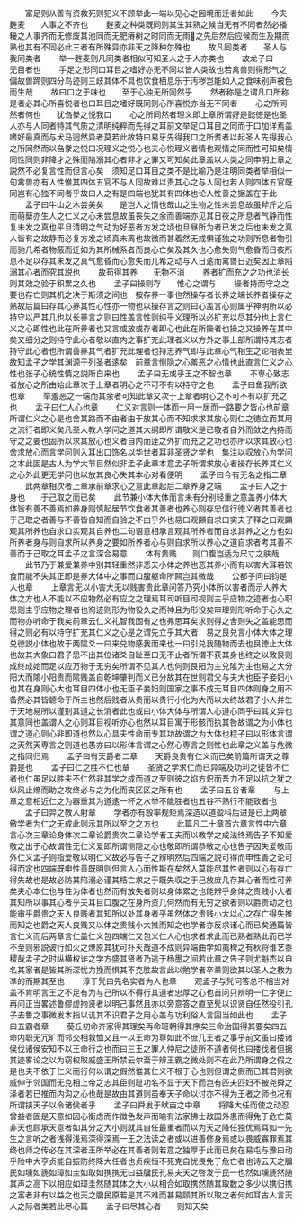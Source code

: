 <!-- { "loadSidebar": true } -->
　　富足则从善有资救死则犯义不顾举此一端以见心之因境而迁者如此
　　今夫麰麦　　人事之不齐也
　　麰麦之种类既同则其生其熟之候当无有不同者然必播耰之人事齐而无修废其池同而无肥瘠树之时同而无雨之先后然后应候而生及期而熟也其有不同必此三者有所殊异亦非天之降种尔殊也
　　故凡同类者　　圣人与我同类者
　　举一麰麦则凡同类者相似可知圣人之于人亦类也
　　故龙子曰　　无目者也
　　手足之形同口耳目之嗜好亦无不同以皆人类故也若禽兽则得形气之偏故兽蹄则四分鸟迹则三歧其体不具也饮食栖息乐于汚秽岂能如人之食味别声被色而生哉
　　故曰口之于味也　　至于心独无所同然乎
　　然者称是之谓凡口所称是者必其心所喜悦者也口耳目之嗜好既同则心所喜悦亦当无不同者
　　心之所同然者何也　　犹刍豢之悦我口
　　心之所同然者理义即上章所谓好是懿徳是也圣人亦与人同者特其气质之清明纯粹而先得之耳前文举足口耳目之同而于口加详焉盖嗜好最真而与犬马迥然异者莫若此故特曰易牙先得我口之所耆者以起圣人先得我心之所同然而以刍豢之悦口况理义之悦心也夫心悦理义者情也观情之同而性可知矣情同性同则非降才之殊而陷溺其心者非才之罪又可知矣此章盖以人类之同申明上章之説然不必复言性而但言心矣　须知足口耳目之类不是比喻乃是注明同类者举相似一句禽兽亦有人性惟其四体五官不与人同故难以责其心之与人同也若人则四体五官既同岂有心独不同者乎故曰人之有是四端也犹其有四体也论人性善之据盖在于此
　　孟子曰牛山之木尝美矣　　是岂人之情也哉山之生物之性未尝息故虽斧斤之后而萌蘖亦生人之仁义之心未尝息故虽丧失之余而善端亦见其日夜之所息者气静而性复未发之真也平旦清明之气动为好恶者方发之顷也旦昼所为者已发之后也未发之真人皆有之故静而必复方发之顷真未离也故微而甚着然无戒惧谨独之功则所息者物引而驰几希者物蔽而迁如为其所械系者而良心亡矣及其久也心愈失则气愈昏而日夜所息不足以存其未发之真气愈昏而心愈失而几希之动与人日逺而禽兽日近矣因上章陷溺其心者而究其説也
　　故苟得其养　　无物不消
　　养者扩而充之之功也消长则其效之验于积累之久也
　　孟子曰操则存　　惟心之谓与
　　操者持而守之之要也存亡则其机之决于斯须之间也　按存养一事也然操存者长养之端长养者操存之熟故后篇曰存其心养其性心性亦一物也以操存言之则曰心盖言心则属乎神明所以必持守以严其几也以长养言之则曰性盖言性则纯乎义理所以必扩充以尽其分也上言仁义之心即性也此在所养者也又言或放或存者即心也此在所操者也操之又操养在其中矣又细分之则持守此心者敬以直内之事扩充此理者义以方外之事上部所谓持其志者持守此心者也所谓善养其气者扩充此理者也持志养气即与此章心气相生之论相表里故知孟子之学其渊源于列圣者逺矣　前章言恻隐之心羞恶之心情也此直言仁义之心性也张子心统性情之説所自来也
　　孟子曰无或乎王之不智也章
　　不専心致志者放心之所由始此章次于上章者明心之不可不有以持守之也
　　孟子曰鱼我所欲也章
　　举羞恶之一端而其余者可知此章又次于上章者明心之不可不有以扩充之也
　　孟子曰仁人心也章
　　仁义对言则一体而一用一居而一路要之皆心也前章所谓仁义之心是也舍其路而不由者由于放其心而不知求求其放心则仁之徳立而其用之流行者即义矣凡圣人教人学问之道其大纲即所谓敬义是已敬者自外而敛之内持而守之之要也固所以求其放心也义者自内而逹之外扩而充之之功也亦所以求其放心也舍求放心而言学问则入耳出口饰名以华世者耳非圣贤之学也　集注以収放心为学问之本此固是古人为学大节目然似非孟子此章本意孟子所谓求放心者操存长养其仁义之心外此更无学问也以放其良心失其本心对看便明
　　孟子曰今有无名之指二章
　　此两章相次者上章承前章求心之意此章起后二章养身之端
　　孟子曰人之于身也　　于己取之而已矣
　　此节兼小体大体而言未有分别轻重之意盖养小体大体皆有善不善焉如养身则慎起居节饮食者其善者也养心则存忠信行徳义者其善者也于己取之者善与不善皆自知而自验之不由乎外也易曰观頥自求口实夫子释之曰观頥观其所养也自求口实观其自养也二句语意相承言观其所养者而自求其养之之方也如所养者身与则自求所以养身之要如所养者心与则自求所以养心之道自求者考其善不善而于己取之耳孟子之言深合易意
　　体有贵贱　　则口腹岂适为尺寸之肤哉
　　此节乃于兼爱兼养中别其轻重然非恶夫小体之养也恶其养小而有以害大耳若饮食而能不失其正即是养大体中之事而口腹躯命所闗岂其微哉
　　公都子问曰钧是人也章
　　上章言无以小害大无以贱害贵此章问答乃究小体所以害者而示人养大体之方也人不能以不应物然必有应之之理焉耳司听目司视则主乎应物之迹者也心职思则主乎应物之理者也徇迹则形为物役久之而神且为形役矣审理则形听命于心久之而物亦听命于我矣前章云仁义礼智我固有之也弗思耳矣求则得之舍则失之盖能思而得之则必有以持守扩充其仁义之心是之谓先立乎其大者　易之艮兑言小体大体之理兑徳説小体也故于两隂爻一曰来兑物感我而来也一曰引兑我随物而去也艮徳止大体也故其大象曰君子思不出其位诸爻自趾至口无不止者所谓不获其身也终之以敦艮则成终成始而足以应万物于无穷矣所谓不见其人也何则艮阳为主兑隂为主也易之大分阳大而隂小阳贵而隂贱盖自乾坤肇判而义已分故其在世则君父与夫大也臣子妾妇小也其在身则心大也耳目四体小也无臣子妾妇则国家之事不成无耳目四体则身之用不备然必其皆聼命于所主也然后贱者从贵而以贵行小化为大而以大终故君子小人并生于天地易所以谨别其道之长消者此也或曰小体大体与所谓人心道心同乎曰其文异也其意同也盖谓人之心则耳目视听亦心也然以耳目寓于形骸而执其咎故谓之为小体也谓之道心则心非即道也然以心具夫性命而专其功故谓之为大体也程子曰以形体言谓之天然天専言之则道也愚亦曰以形体言谓之心然心専言之则性也此章之义盖与危微之指同归焉
　　孟子曰有天爵者二章
　　天爵良贵有仁义而已矣前篇所谓天之尊爵是也
　　孟子曰仁之胜不仁也章
　　圣贤之学求仁而已异端及功利之徒皆不仁者也仁虽足以胜夫不仁然非其学之成而道之至则彼之焰方炽而吾力不足以抗之犹之纵风止燎而助之攻终必与之为化而丧区区之所有也
　　孟子曰五谷者章
　　与上章之意相近仁之为器重其为道逺一杯之水举不能胜者也五谷不熟行不能致者也
　　孟子曰羿之教人射章
　　学者亦有彀率规矩焉深造以道盈科后进是已上两章儆学者为仁之无成此则示其所以至之之方也
　　此篇凡二十章首六章言性中六章言心次三章论身体次二章论爵贵次二章论学者工夫而以教学之成法终焉告子不知爱敬之出于心故谓性无仁义爱即所谓恻隠之心也敬即所谓恭敬之心也告子因失爱敬而外仁义孟子则指爱敬以明仁义故必与告子之辨明然后四端之説可得而申性善之论可得而定也四端既申性善既明则但言人心而性斯在矣然人莫能尽其性者则以心有存亡得失故也是故必防其陷溺必谨其梏亡求之于既失収之于己放庻几存其心者而性可养矣夫心本仁也与性为体者也然而有放失者则以身体累之也能辨乎身体之贵贱小大者其知所以事其心者乎夫耳目口腹之在身所资几何然而有无穷之欲者则以爵贵动之也能审乎爵贵之天人良贱者其知所以处其身者乎虽然体之贵贱小大以心之存亡得失推而知之也爵之天人良贱又以体之贵贱小大推而知之也学者亦反求诸心而已矣通篇皆言仁义而后两章言仁盖仁义包四端仁又包义仁人心也求者求此而已熟者熟此而已学不至则邪説诐行如火之燎原其犹可扑灭哉道不成则异端曲学如荑稗之有秋将谁艺黍稷哉孟子之时纵横权诈之学方盛其贤者乃逃于杨墨之间若此章之告子则尤魁杰以自名其家者是皆其所深忧力挽而惧其不克胜故言此以勉学者卒章则欲其以圣人之教为凖的而期其至也
　　淳于髠曰先名实者为人也章
　　观孟子与髠问答总不相当对盖不肯明言王之不足有为与己所以不得行其道者忠厚之心也首问只辨明一仁字便止再问正当畧述鲁缪虚拘贤者以明己事然且亦以旁意答之直至髠以识贤自任然役引孔子去鲁之事微发本指以讥其不识君子之用心盖与功利俗人言固当如此也
　　孟子曰五霸者章
　　葵丘初命齐家得其理矣再命班朝得其序矣三命治国得其要矣四五命内职无冗旷而邻交相救恤又且一以王命为尊如此不庻几王者之事乎前文虽曰搂诸侯伐诸侯安知不以王命行之也而曰三王之罪人仲尼之徒所不道者何也曰搂伐者但据其迹畧论之以为窃权取威盛王所禁云尔至于辨王霸之微处则不在此乃所谓身之假之是也夫不依于仁义而行何以谓之假然惟其仁义不根于心也则但谓之假而已其君则欲威伸于邻国而无克相上帝之志其臣则耻功名不显于天下而岂有匹夫匹妇不被尧舜之泽者若已推而内沟之心也哉是故由其道则虽奉天子命以讨亦不得为王者之师也况有所谓挟天子以令诸侯者乎
　　孟子曰舜发于畎亩之中章
　　将降大任而使之动忍曾益者固是天意如因心衡虑而作徴色发声而喻有法家拂士敌国外患而得免于危亡莫非天也顾承天意者如其分之大小则就其自任最重者而以为天之降任独优焉耳如一先生之言听之者浅得浅焉深得深焉一王之法读之者或以进善修身焉或以畏威寡罪焉其终也师之传必在其深者王所举必在其善者则若意之独厚于此而已矣在易屯与豫曰动乎险中大亨贞能自振防终降大任者也贞疾恒不死克自忧畏免于危亡者也诗云天之牖民如壎如篪如璋如圭如取如携携无曰益牖民孔易夫天之啓发于民一也然如壎篪然随其声之高下以相应如璋圭然随其体之大小以相合如取携然随其取数之多少以携归携之富者非有以益之也天之牖民原若是其不难而甚易顾其所以取之者何如耳古人言天人之际者类若此尽心篇
　　孟子曰尽其心者　　则知天矣
